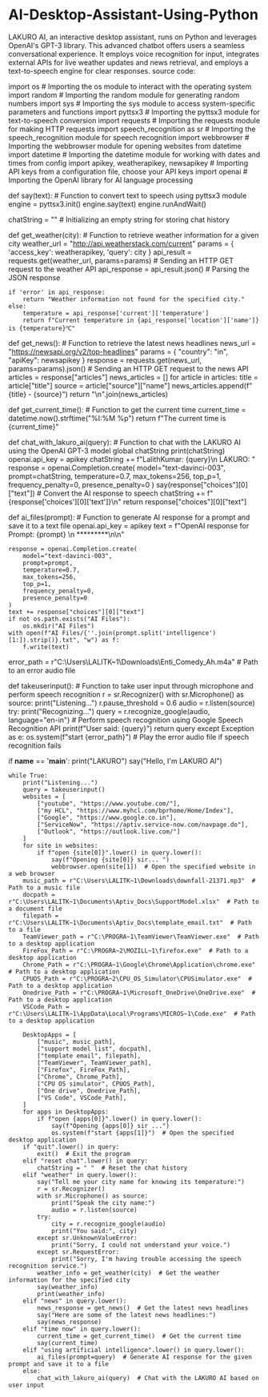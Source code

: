 # AI-Desktop-Assistant-Using-Python
LAKURO AI, an interactive desktop assistant, runs on Python and leverages OpenAI's GPT-3 library. This advanced chatbot offers users a seamless conversational experience. It employs voice recognition for input, integrates external APIs for live weather updates and news retrieval, and employs a text-to-speech engine for clear responses.
source code:

import os  # Importing the os module to interact with the operating system
import random  # Importing the random module for generating random numbers
import sys  # Importing the sys module to access system-specific parameters and functions
import pyttsx3  # Importing the pyttsx3 module for text-to-speech conversion
import requests  # Importing the requests module for making HTTP requests
import speech_recognition as sr  # Importing the speech_recognition module for speech recognition
import webbrowser  # Importing the webbrowser module for opening websites
from datetime import datetime  # Importing the datetime module for working with dates and times
from config import apikey, weatherapikey, newsapikey  # Importing API keys from a configuration file, choose your API keys 
import openai  # Importing the OpenAI library for AI language processing

def say(text):
    # Function to convert text to speech using pyttsx3 module
    engine = pyttsx3.init()
    engine.say(text)
    engine.runAndWait()

chatString = ""  # Initializing an empty string for storing chat history

def get_weather(city):
    # Function to retrieve weather information for a given city
    weather_url = "http://api.weatherstack.com/current"
    params = {
        'access_key': weatherapikey,
        'query': city
    }
    api_result = requests.get(weather_url, params=params)  # Sending an HTTP GET request to the weather API
    api_response = api_result.json()  # Parsing the JSON response

    if 'error' in api_response:
        return "Weather information not found for the specified city."
    else:
        temperature = api_response['current']['temperature']
        return f"Current temperature in {api_response['location']['name']} is {temperature}℃"

def get_news():
    # Function to retrieve the latest news headlines
    news_url = "https://newsapi.org/v2/top-headlines"
    params = {
        "country": "in",
        "apiKey": newsapikey
    }
    response = requests.get(news_url, params=params).json()  # Sending an HTTP GET request to the news API
    articles = response["articles"]
    news_articles = []
    for article in articles:
        title = article["title"]
        source = article["source"]["name"]
        news_articles.append(f"{title} - {source}")
    return "\n".join(news_articles)

def get_current_time():
    # Function to get the current time
    current_time = datetime.now().strftime("%I:%M %p")
    return f"The current time is {current_time}"

def chat_with_lakuro_ai(query):
    # Function to chat with the LAKURO AI using the OpenAI GPT-3 model
    global chatString
    print(chatString)
    openai.api_key = apikey
    chatString += f"LalithKumar: {query}\n LAKURO: "
    response = openai.Completion.create(
        model="text-davinci-003",
        prompt=chatString,
        temperature=0.7,
        max_tokens=256,
        top_p=1,
        frequency_penalty=0,
        presence_penalty=0
    )
    say(response["choices"][0]["text"])  # Convert the AI response to speech
    chatString += f"{response['choices'][0]['text']}\n"
    return response["choices"][0]["text"]

def ai_files(prompt):
    # Function to generate AI response for a prompt and save it to a text file
    openai.api_key = apikey
    text = f"OpenAI response for Prompt: {prompt} \n *********\n\n"

    response = openai.Completion.create(
        model="text-davinci-003",
        prompt=prompt,
        temperature=0.7,
        max_tokens=256,
        top_p=1,
        frequency_penalty=0,
        presence_penalty=0
    )
    text += response["choices"][0]["text"]
    if not os.path.exists("AI Files"):
        os.mkdir("AI Files")
    with open(f"AI Files/{''.join(prompt.split('intelligence')[1:]).strip()}.txt", "w") as f:
        f.write(text)

error_path = r"C:\Users\LALITK~1\Downloads\Enti_Comedy_Ah.m4a"  # Path to an error audio file

def takeuserinput():
    # Function to take user input through microphone and perform speech recognition
    r = sr.Recognizer()
    with sr.Microphone() as source:
        print("Listening...")
        r.pause_threshold = 0.6
        audio = r.listen(source)
    try:
        print("Recognizing...")
        query = r.recognize_google(audio, language="en-in")  # Perform speech recognition using Google Speech Recognition API
        print(f"User said: {query}")
        return query
    except Exception as e:
        os.system(f"start {error_path}")  # Play the error audio file if speech recognition fails

if __name__ == '__main__':
    print("LAKURO")
    say("Hello, I'm LAKURO AI")

    while True:
        print("Listening...")
        query = takeuserinput()
        websites = [
            ["youtube", "https://www.youtube.com/"],
            ["my HCL", "https://www.myhcl.com/bprhome/Home/Index"],
            ["Google", "https://www.google.co.in"],
            ["ServiceNow", "https://aptiv.service-now.com/navpage.do"],
            ["Outlook", "https://outlook.live.com/"]
        ]
        for site in websites:
            if f"open {site[0]}".lower() in query.lower():
                say(f"Opening {site[0]} sir... ")
                webbrowser.open(site[1])  # Open the specified website in a web browser
        music_path = r"C:\Users\LALITK~1\Downloads\downfall-21371.mp3"  # Path to a music file
        docpath = r"C:\Users\LALITK~1\Documents\Aptiv_Docs\SupportModel.xlsx"  # Path to a document file
        filepath = r"C:\Users\LALITK~1\Documents\Aptiv_Docs\template_email.txt"  # Path to a file
        TeamViewer_path = r"C:\PROGRA~1\TeamViewer\TeamViewer.exe"  # Path to a desktop application
        FireFox_Path = r"C:\PROGRA~2\MOZILL~1\firefox.exe"  # Path to a desktop application
        Chrome_Path = r"C:\PROGRA~1\Google\Chrome\Application\chrome.exe"  # Path to a desktop application
        CPUOS_Path = r"C:\PROGRA~2\CPU_OS_Simulator\CPUSimulator.exe"  # Path to a desktop application
        Onedrive_Path = r"C:\PROGRA~1\Microsoft_OneDrive\OneDrive.exe"  # Path to a desktop application
        VSCode_Path = r"C:\Users\LALITK~1\AppData\Local\Programs\MICROS~1\Code.exe"  # Path to a desktop application

        DesktopApps = [
            ["music", music_path],
            ["support model list", docpath],
            ["template email", filepath],
            ["TeamViewer", TeamViewer_path],
            ["Firefox", FireFox_Path],
            ["Chrome", Chrome_Path],
            ["CPU OS simulator", CPUOS_Path],
            ["One drive", Onedrive_Path],
            ["VS Code", VSCode_Path],
        ]
        for apps in DesktopApps:
            if f"open {apps[0]}".lower() in query.lower():
                say(f"Opening {apps[0]} sir ...")
                os.system(f"start {apps[1]}")  # Open the specified desktop application
        if "quit".lower() in query:
            exit()  # Exit the program
        elif "reset chat".lower() in query:
            chatString = " "  # Reset the chat history
        elif "weather" in query.lower():
            say("Tell me your city name for knowing its temperature:")
            r = sr.Recognizer()
            with sr.Microphone() as source:
                print("Speak the city name:")
                audio = r.listen(source)
            try:
                city = r.recognize_google(audio)
                print("You said:", city)
            except sr.UnknownValueError:
                print("Sorry, I could not understand your voice.")
            except sr.RequestError:
                print("Sorry, I'm having trouble accessing the speech recognition service.")
            weather_info = get_weather(city)  # Get the weather information for the specified city
            say(weather_info)
            print(weather_info)
        elif "news" in query.lower():
            news_response = get_news()  # Get the latest news headlines
            say("Here are some of the latest news headlines:")
            say(news_response)
        elif "time now" in query.lower():
            current_time = get_current_time()  # Get the current time
            say(current_time)
        elif "using artificial intelligence".lower() in query.lower():
            ai_files(prompt=query)  # Generate AI response for the given prompt and save it to a file
        else:
            chat_with_lakuro_ai(query)  # Chat with the LAKURO AI based on user input
